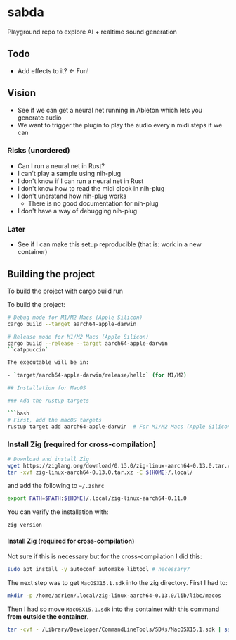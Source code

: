 # sabda

Playground repo to explore AI + realtime sound generation

## Todo

- Add effects to it? <- Fun!

## Vision

- See if we can get a neural net running in Ableton which lets you generate audio
- We want to trigger the plugin to play the audio every n midi steps if we can

### Risks (unordered)

- Can I run a neural net in Rust?
- I can't play a sample using nih-plug
- I don't know if I can run a neural net in Rust
- I don't know how to read the midi clock in nih-plug
- I don't unerstand how nih-plug works
    - There is no good documentation for nih-plug
- I don't have a way of debugging nih-plug

### Later

- See if I can make this setup reproducible (that is: work in a new container)

## Building the project

To build the project with cargo build run

To build the project:

```bash
# Debug mode for M1/M2 Macs (Apple Silicon)
cargo build --target aarch64-apple-darwin

# Release mode for M1/M2 Macs (Apple Silicon)
cargo build --release --target aarch64-apple-darwin
``catppuccin`

The executable will be in:

- `target/aarch64-apple-darwin/release/hello` (for M1/M2)

## Installation for MacOS

### Add the rustup targets

```bash
# First, add the macOS targets
rustup target add aarch64-apple-darwin  # For M1/M2 Macs (Apple Silicon)
```

### Install Zig (required for cross-compilation)

```sh
# Download and install Zig
wget https://ziglang.org/download/0.13.0/zig-linux-aarch64-0.13.0.tar.xz
tar -xvf zig-linux-aarch64-0.13.0.tar.xz -C ${HOME}/.local/
```

and add the following to `~/.zshrc`

```sh
export PATH=$PATH:${HOME}/.local/zig-linux-aarch64-0.11.0
```

You can verify the installation with:

```sh
zig version
```

#### Install Zig (required for cross-compilation)

Not sure if this is necessary but for the cross-compilation I did this:

```sh
sudo apt install -y autoconf automake libtool # necessary?
```

The next step was to get `MacOSX15.1.sdk` into the zig directory. First I had to:

```sh
mkdir -p /home/adrien/.local/zig-linux-aarch64-0.13.0/lib/libc/macos
```

Then I had so move `MacOSX15.1.sdk` into the container with this command 
**from outside the container**.

```sh
tar -cvf - /Library/Developer/CommandLineTools/SDKs/MacOSX15.1.sdk | ssh adrien@test-4 'tar -xvf - -C /home/adrien/.local/zig-linux-aarch64-0.13.0/lib/libc/macos'
```

